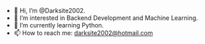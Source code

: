 - 👋 Hi, I’m @Darksite2002.
- 👀 I’m interested in Backend Development and Machine Learning.
- 🌱 I’m currently learning Python.
- 📫 How to reach me: darksite2002@hotmail.com
